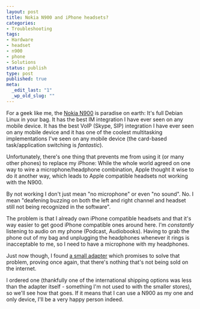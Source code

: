 ```yaml
---
layout: post
title: Nokia N900 and iPhone headsets?
categories:
- Troubleshooting
tags:
- Hardware
- headset
- n900
- phone
- Solutions
status: publish
type: post
published: true
meta:
  _edit_last: "1"
  _wp_old_slug: ""
---
```

For a geek like me, the <a href="http://maemo.nokia.com/n900/">Nokia N900</a> is paradise on earth: It's full Debian Linux in your bag. It has the best IM integration I have ever seen on any mobile device. It has the best VoIP (Skype, SIP) integration I have ever seen on any mobile device and it has one of the coolest multitasking implementations I've seen on any mobile device (the card-based task/application switching is <em>fantastic</em>).

Unfortunately, there's one thing that prevents me from using it (or many other phones) to replace my iPhone: While the whole world agreed on one way to wire a microphone/headphone combination, Apple thought it wise to do it another way, which leads to Apple compatible headsets not working with the N900.

By not working I don't just mean "no microphone" or even "no sound". No. I mean "deafening buzzing on both the left and right channel and headset still not being recognized in the software".

The problem is that I already own iPhone compatible headsets and that it's way easier to get good iPhone compatible ones around here. I'm <em>constantly</em> listening to audio on my phone (Podcast, Audiobooks). Having to grab the phone out of my bag and unplugging the headphones whenever it rings is inacceptable to me, so I need to have a microphone with my headphones.

Just now though, I found <a href="http://www.kvconnection.com/product-p/km-354r3m-r2f.htm">a small adapter</a> which promises to solve that problem, proving once again, that there's nothing that's not being sold on the internet.

I ordered one (thankfully one of the international shipping options was less than the adapter itself - something I'm not used to with the smaller stores), so we'll see how that goes. If it means that I can use a N900 as my one and only device, I'll be a very happy person indeed.
